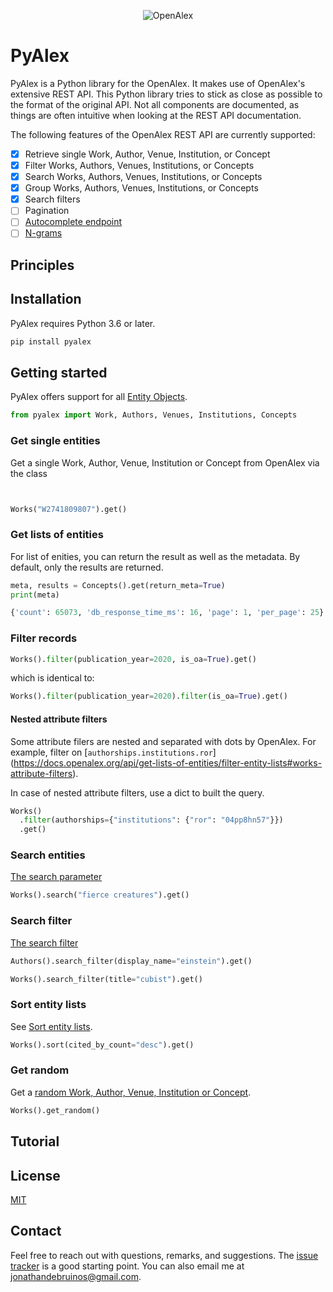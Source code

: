 <p align="center">
  <img alt="OpenAlex" src="https://github.com/J535D165/openalex/raw/main/openalex_repocard.svg">
</p>

# PyAlex

PyAlex is a Python library for the OpenAlex. It makes use of OpenAlex's
extensive REST API. This Python library tries to stick as close as possible
to the format of the original API. Not all components are documented, as
things are often intuitive when looking at the REST API documentation.

The following features of the OpenAlex REST API are currently supported:

- [x] Retrieve single Work, Author, Venue, Institution, or Concept
- [x] Filter Works, Authors, Venues, Institutions, or Concepts
- [x] Search Works, Authors, Venues, Institutions, or Concepts
- [x] Group Works, Authors, Venues, Institutions, or Concepts
- [x] Search filters
- [ ] Pagination
- [ ] [Autocomplete endpoint](https://docs.openalex.org/api/autocomplete-endpoint)
- [ ] [N-grams](https://docs.openalex.org/api/get-n-grams)

## Principles

## Installation

PyAlex requires Python 3.6 or later.

```sh
pip install pyalex
```

## Getting started

PyAlex offers support for all [Entity Objects](https://docs.openalex.org/about-the-data#entity-objects).

```python
from pyalex import Work, Authors, Venues, Institutions, Concepts
```

### Get single entities

Get a single Work, Author, Venue, Institution or Concept from OpenAlex via the
class

```python


Works("W2741809807").get()
```

### Get lists of entities

For list of enities, you can return the result as well as the metadata. By default, only the results are returned.

```python
meta, results = Concepts().get(return_meta=True)
print(meta)
```

```python
{'count': 65073, 'db_response_time_ms': 16, 'page': 1, 'per_page': 25}
```

### Filter records

```python
Works().filter(publication_year=2020, is_oa=True).get()
```

which is identical to:

```python
Works().filter(publication_year=2020).filter(is_oa=True).get()
```

#### Nested attribute filters

Some attribute filers are nested and separated with dots by OpenAlex. For
example, filter on [`authorships.institutions.ror`]
(https://docs.openalex.org/api/get-lists-of-entities/filter-entity-lists#works-attribute-filters).

In case of nested attribute filters, use a dict to built the query.

```python
Works()
  .filter(authorships={"institutions": {"ror": "04pp8hn57"}})
  .get()
```

### Search entities

[The search parameter](https://docs.openalex.org/api/get-lists-of-entities/search-entity-lists#the-search-parameter)

```python
Works().search("fierce creatures").get()
```


### Search filter

[The search filter](https://docs.openalex.org/api/get-lists-of-entities/search-entity-lists#the-search-filter)

```python
Authors().search_filter(display_name="einstein").get()
```

```python
Works().search_filter(title="cubist").get()
```

### Sort entity lists

See [Sort entity lists](https://docs.openalex.org/api/get-lists-of-entities/sort-entity-lists).

```python
Works().sort(cited_by_count="desc").get()
```

### Get random

Get a [random Work, Author, Venue, Institution or Concept](https://docs.openalex.org/api/get-single-entities#random-entity).

```python
Works().get_random()
```

## Tutorial



## License

[MIT](/LICENSE)

## Contact

Feel free to reach out with questions, remarks, and suggestions. The
[issue tracker](/issues) is a good starting point. You can also email me at
[jonathandebruinos@gmail.com](mailto:jonathandebruinos@gmail.com).

